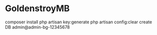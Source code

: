 # GoldenstroyMB
composer install
php artisan key:generate
php artisan config:clear
create DB
admin@admin-bg-12345678
